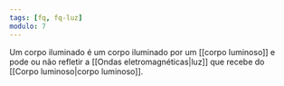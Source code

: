 ```yaml
---
tags: [fq, fq-luz]
modulo: 7
---
```


Um corpo iluminado é um corpo iluminado por um [[corpo luminoso]] e pode ou não refletir a [[Ondas eletromagnéticas|luz]] que recebe do [[Corpo luminoso|corpo luminoso]].